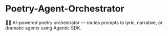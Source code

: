 # Poetry-Agent-Orchestrator
🤖🎶 AI-powered poetry orchestrator — routes prompts to lyric, narrative, or dramatic agents using Agentic SDK.
